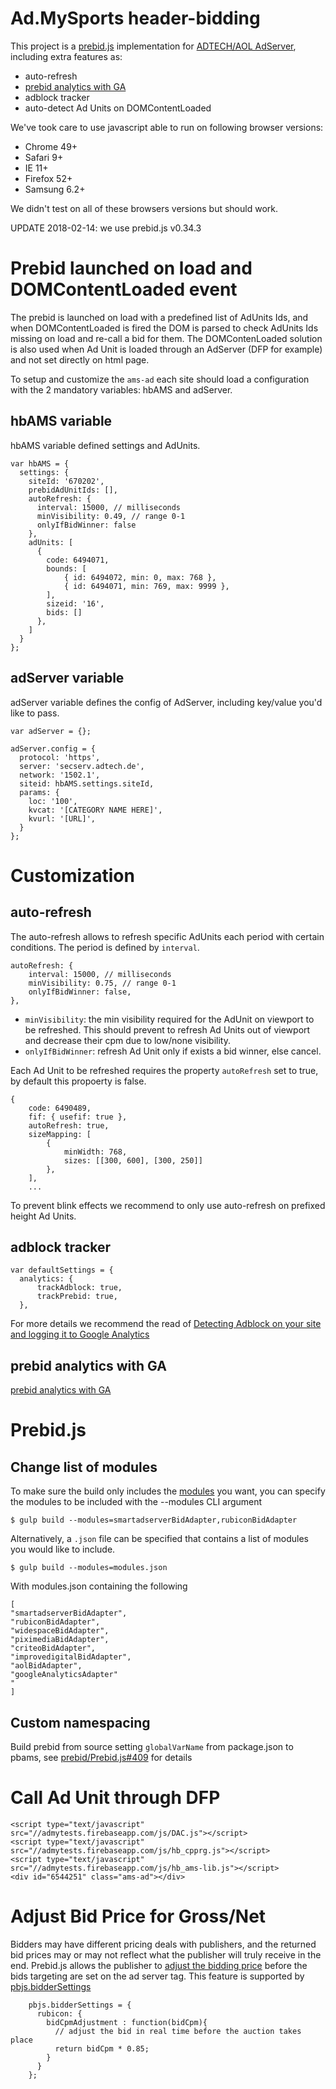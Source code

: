# Ad.MySports header-bidding

This project is a [prebid.js](http://prebid.org/) implementation for [ADTECH/AOL AdServer](https://oneadserver.aol.com/), including extra features as:
- auto-refresh
- [prebid analytics with GA](http://prebid.org/overview/ga-analytics.html)
- adblock tracker
- auto-detect Ad Units on DOMContentLoaded

We've took care to use javascript able to run on following browser versions:
- Chrome 49+
- Safari 9+
- IE 11+ 
- Firefox 52+
- Samsung 6.2+

We didn't test on all of these browsers versions but should work.

UPDATE 2018-02-14: we use prebid.js v0.34.3

# Prebid launched on load and DOMContentLoaded event
The prebid is launched on load with a predefined list of AdUnits Ids, and when DOMContentLoaded is fired the DOM is parsed to check AdUnits Ids missing on load and re-call a bid for them.
The DOMContenLoaded solution is also used when Ad Unit is loaded through an AdServer (DFP for example) and not set directly on html page.

To setup and customize the `ams-ad` each site should load a configuration with the 2 mandatory variables: hbAMS and adServer.

## hbAMS variable

hbAMS variable defined settings and AdUnits.

```
var hbAMS = {
  settings: {
    siteId: '670202',
    prebidAdUnitIds: [],
    autoRefresh: {
      interval: 15000, // milliseconds
      minVisibility: 0.49, // range 0-1
      onlyIfBidWinner: false
    },
    adUnits: [
      {
        code: 6494071,
        bounds: [
            { id: 6494072, min: 0, max: 768 },
            { id: 6494071, min: 769, max: 9999 },
        ],
        sizeid: '16',
        bids: []
      },
    ]
  }
};
```

## adServer variable

adServer variable defines the config of AdServer, including key/value you'd like to pass.

```
var adServer = {};

adServer.config = {
  protocol: 'https',
  server: 'secserv.adtech.de',
  network: '1502.1',
  siteid: hbAMS.settings.siteId,
  params: {
    loc: '100',
    kvcat: '[CATEGORY NAME HERE]',
    kvurl: '[URL]',
  }
};
```

# Customization
## auto-refresh
The auto-refresh allows to refresh specific AdUnits each period with certain conditions. The period is defined by `interval`.

```
autoRefresh: {
    interval: 15000, // milliseconds
    minVisibility: 0.75, // range 0-1
    onlyIfBidWinner: false,
},
```
  - `minVisibility`: the min visibility required for the AdUnit on viewport to be refreshed. This should prevent to refresh Ad Units out of viewport and decrease their cpm due to low/none visibility.
  - `onlyIfBidWinner`: refresh Ad Unit only if exists a bid winner, else cancel.

Each Ad Unit to be refreshed requires the property `autoRefresh` set to true, by default this propoerty is false.

```
{
    code: 6490489,
    fif: { usefif: true },
    autoRefresh: true,
    sizeMapping: [
        {
            minWidth: 768,
            sizes: [[300, 600], [300, 250]]
        },
    ],
    ...
```

To prevent blink effects we recommend to only use auto-refresh on prefixed height Ad Units.

## adblock tracker
```
var defaultSettings = {
  analytics: {
      trackAdblock: true,
      trackPrebid: true,
  },
```

For more details we recommend the read of [Detecting Adblock on your site and logging it to Google Analytics](http://blog.dynamicdrive.com/detecting-adblock-on-your-site-and-logging-it-to-google-analytics/)

## prebid analytics with GA

[prebid analytics with GA](http://prebid.org/overview/ga-analytics.html)

# Prebid.js
## Change list of modules
To make sure the build only includes the [modules]((https://github.com/prebid/Prebid.js/tree/master/modules)) you want, you can specify the modules to be included with the --modules CLI argument

```
$ gulp build --modules=smartadserverBidAdapter,rubiconBidAdapter
```

Alternatively, a `.json` file can be specified that contains a list of modules you would like to include.

```
$ gulp build --modules=modules.json
```

With modules.json containing the following

```
[
"smartadserverBidAdapter",
"rubiconBidAdapter",
"widespaceBidAdapter",
"piximediaBidAdapter",
"criteoBidAdapter",
"improvedigitalBidAdapter",
"aolBidAdapter",
"googleAnalyticsAdapter"
"
]
```

## Custom namespacing
Build prebid from source setting `globalVarName` from package.json to pbams, see [prebid/Prebid.js#409](https://github.com/prebid/Prebid.js/pull/409) for details

# Call Ad Unit through DFP

```
<script type="text/javascript" src="//admytests.firebaseapp.com/js/DAC.js"></script>
<script type="text/javascript" src="//admytests.firebaseapp.com/js/hb_cpprg.js"></script>
<script type="text/javascript" src="//admytests.firebaseapp.com/js/hb_ams-lib.js"></script>
<div id="6544251" class="ams-ad"></div>
```

# Adjust Bid Price for Gross/Net
Bidders may have different pricing deals with publishers, and the returned bid prices may or may not reflect what the publisher will truly receive in the end.
Prebid.js allows the publisher to [adjust the bidding price](http://prebid.org/blog/adjust-bid-price) before the bids targeting are set on the ad server tag. This feature is supported by [pbjs.bidderSettings](http://prebid.org/dev-docs/publisher-api-reference.html#module_pbjs.bidderSettings)

```
    pbjs.bidderSettings = {
      rubicon: {
        bidCpmAdjustment : function(bidCpm){
          // adjust the bid in real time before the auction takes place
          return bidCpm * 0.85;
        }
      }
    };
```
